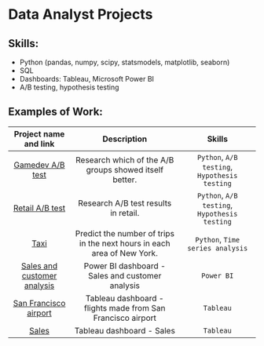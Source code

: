 # Data Analyst Projects
## Skills:
+ Python (pandas, numpy, scipy, statsmodels, matplotlib, seaborn)
+ SQL
+ Dashboards: Tableau, Microsoft Power BI
+ A/B testing, hypothesis testing
## Examples of Work:
|Project name and link|Description|Skills|
|:---:|:----:|:----:|
|[Gamedev A/B test](./gamedev_abtest/gamedev_abtest.ipynb)|Research which of the A/B groups showed itself better.|`Python`,  `A/B testing`, `Hypothesis testing`|
|[Retail A/B test](./retail_abtest/retail_abtest.ipynb)|Research A/B test results in retail. |`Python`,  `A/B testing`, `Hypothesis testing`|
|[Taxi](./taxi)|Predict the number of trips in the next hours in each area of New York.|`Python`,  `Time series analysis`|
|[Sales and customer analysis](./Sales)|Power BI dashboard - Sales and customer analysis|`Power BI`|
|[San Francisco airport](https://public.tableau.com/app/profile/pavel.zhdanovich/viz/SanFranciscoAirportDashboard_16866630656800/Dashboard1)|Tableau dashboard - flights made from San Francisco airport|`Tableau`|
 |[Sales](https://public.tableau.com/app/profile/pavel.zhdanovich/viz/SalesDashboard_16869299599160/Dashboard1)|Tableau dashboard - Sales|`Tableau`|
